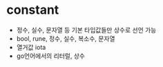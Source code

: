 # constant
- 정수, 실수, 문자열 등 기본 타입값들만 상수로 선언 가능
- bool, rune, 정수, 실수, 복소수, 문자열
- 열거값 iota
- go언어에서의 리터럴, 상수
